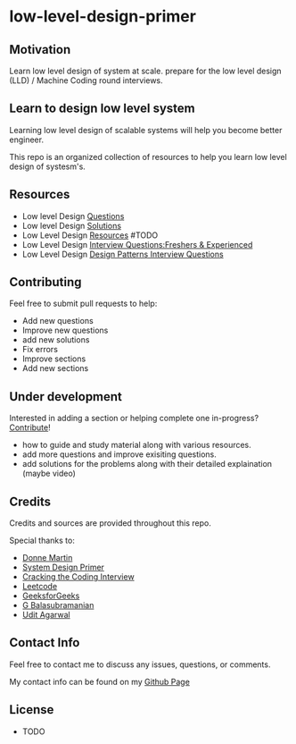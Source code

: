 # low-level-design-primer

## Motivation
 Learn low level design of system at scale.
 prepare for the low level design (LLD) / Machine Coding round interviews.

## Learn to design low level system
Learning low level design of scalable systems will help you become better engineer.

This repo is an organized collection of resources to help you learn low level design of systesm's.

## Resources
- Low level Design [Questions](https://github.com/prasadgujar/low-level-design-primer/blob/master/questions.md)
- Low level Design [Solutions](https://github.com/prasadgujar/low-level-design-primer/blob/master/solutions.md)
- Low Level Design [Resources](https://github.com/prasadgujar/low-level-design-primer/blob/master/resources.md) #TODO
- Low Level Design [Interview Questions:Freshers & Experienced](https://www.interviewbit.com/low-level-design-interview-questions/)
- Low Level Design [Design Patterns Interview Questions](https://www.interviewbit.com/design-patterns-interview-questions/)
## Contributing
Feel free to submit pull requests to help:

- Add new questions
- Improve new questions
- add new solutions
- Fix errors
- Improve sections
- Add new sections

## Under development
Interested in adding a section or helping complete one in-progress? [Contribute](https://github.com/prasadgujar/low-level-design-primer/edit/master/README.md)!

- how to guide and study material along with various resources.
- add more questions and improve exisiting questions.
- add solutions for the problems along with their detailed explaination (maybe video)

## Credits
Credits and sources are provided throughout this repo.

Special thanks to:
- [Donne Martin](https://github.com/donnemartin/)
- [System Design Primer](https://github.com/donnemartin/system-design-primer)
- [Cracking the Coding Interview](https://www.careercup.com/)
- [Leetcode](https://leetcode.com/)
- [GeeksforGeeks](https://www.geeksforgeeks.org/)
- [G Balasubramanian](https://github.com/gopalbala)
- [Udit Agarwal](https://github.com/anomaly2104) 
## Contact Info
Feel free to contact me to discuss any issues, questions, or comments.

My contact info can be found on my [Github Page](https://github.com/prasadgujar)

## License
 - TODO
